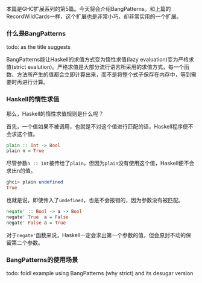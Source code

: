 本篇是GHC扩展系列的第5篇。今天将会介绍BangPatterns。和上篇的RecordWildCards一样，这个扩展也是非常小巧，却非常实用的一个扩展。



### 什么是BangPatterns

todo: as the title suggests 

BangPatterns能让Haskell的求值方式变为惰性求值(lazy evaluation)变为严格求值(strict evalution)。严格求值是大部分流行语言所采用的求值方式，每一个函数、方法所产生的值都会立即计算出来，而不是将整个式子保存在内存中，等到需要时再进行计算。



### Haskell的惰性求值

那么，Haskell的惰性求值规则是什么呢？

首先，一个值如果不被调用，也就是不对这个值进行匹配的话，Haskell程序便不会求这个值。



```haskell
plain :: Int -> Bool 
plain n = True 
```

尽管参数`n :: Int`被传给了`plain`，但因为`plain`没有使用这个值，Haskell便不会求出n的值。

```haskell
ghci> plain undefined
True 
```

也就是说，即使传入了`undefined`，也是不会报错的，因为参数没有被匹配。



```haskell
negate' :: Bool -> a -> Bool
negate' True  a = False 
negate' False a = True
```

对于`negate'`函数来说，Haskell一定会求出第一个参数的值，但会原封不动的保留第二个参数。



### BangPatterns的使用场景

todo: foldl example using BangPatterns (why strict) and its desugar version

